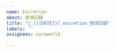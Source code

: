 ```yaml
---
name: Excretion
about: 排泄記録
title: "💩_[{{DATE}}]_excretion_排泄記録"
labels: ''
assignees: noraworld

---
```


